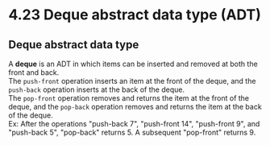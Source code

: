 # 4.23 Deque abstract data type (ADT)

## Deque abstract data type
A **deque** is an ADT in which items can be inserted and removed at both the front and back.   
The ``push-front`` operation inserts an item at the front of the deque, and the ``push-back`` operation inserts at the back of the deque.   
The ``pop-front`` operation removes and returns the item at the front of the deque, and the ``pop-back`` operation removes and returns the item at the back of the deque.   
Ex: After the operations "push-back 7", "push-front 14", "push-front 9", and "push-back 5", "pop-back" returns 5. A subsequent "pop-front" returns 9.
